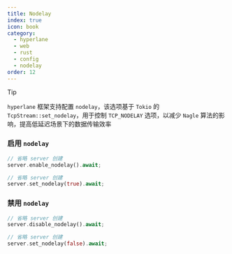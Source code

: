 ```yaml
---
title: Nodelay
index: true
icon: book
category:
  - hyperlane
  - web
  - rust
  - config
  - nodelay
order: 12
---
```


<Share colorful />

> [!tip]
>
> `hyperlane` 框架支持配置 `nodelay`，该选项基于 `Tokio` 的 `TcpStream::set_nodelay`，用于控制 `TCP_NODELAY` 选项，以减少 `Nagle` 算法的影响，提高低延迟场景下的数据传输效率

### 启用 `nodelay`

```rust
// 省略 server 创建
server.enable_nodelay().await;
```

```rust
// 省略 server 创建
server.set_nodelay(true).await;
```

### 禁用 `nodelay`

```rust
// 省略 server 创建
server.disable_nodelay().await;
```

```rust
// 省略 server 创建
server.set_nodelay(false).await;
```

<Bottom />
